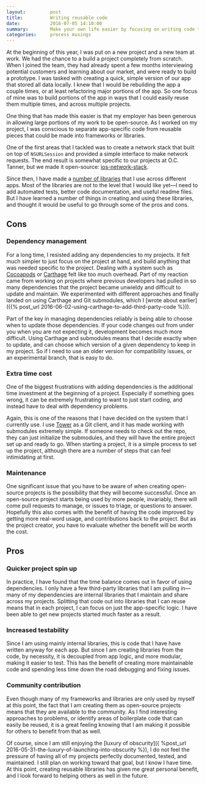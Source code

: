 ```yaml
---
layout:         post
title:          Writing reusable code
date:           2016-07-05 14:10:00
summary:        Make your own life easier by focusing on writing code that you can reuse in multiple projects
categories:     process musings
---
```

At the beginning of this year, I was put on a new project and a new team at work. We had the chance to a build a project completely from scratch. When I joined the team, they had already spent a few months interviewing potential customers and learning about our market, and were ready to build a prototype. I was tasked with creating a quick, simple version of our app that stored all data locally. I knew that I would be rebuilding the app a couple times, or at least refactoring major portions of the app. So one focus of mine was to build portions of the app in ways that I could easily reuse them multiple times, and across multiple projects.

One thing that has made this easier is that my employer has been generous in allowing large portions of my work to be open-source. As I worked on my project, I was conscious to separate app-specific code from reusable pieces that could be made into frameworks or libraries.

One of the first areas that I tackled was to create a network stack that built on top of `NSURLSession` and provided a simple interface to make network requests. The end result is somewhat specific to our projects at O.C. Tanner, but we made it open-source: [ios-network-stack](https://github.com/octanner/ios-network-stack).

Since then, I have made a [number of libraries](/code) that I use across different apps. Most of the libraries are not to the level that I would like yet—I need to add automated tests, better code documentation, and useful readme files. But I have learned a number of things in creating and using these libraries, and thought it would be useful to go through some of the pros and cons.


## Cons

### Dependency management
For a long time, I resisted adding any dependencies to my projects. It felt much simpler to just focus on the project at hand, and build anything that was needed specific to the project. Dealing with a system such as [Cocoapods](https://cocoapods.org/) or [Carthage](https://github.com/Carthage/Carthage) felt like too much overhead. Part of my reaction came from working on projects where previous developers had pulled in so many dependencies that the project became unwieldy and difficult to update and maintain. We experimented with different approaches and finally landed on using Carthage and Git submodules, which I [wrote about earlier](({% post_url 2016-06-02-using-carthage-to-add-third-party-code %})).

Part of the key in managing dependencies reliably is being able to choose when to update those dependencies. If your code changes out from under you when you are not expecting it, development becomes much more difficult. Using Carthage and submodules means that I decide exactly when to update, and can choose which version of a given dependency to keep in my project. So if I need to use an older version for compatibility issues, or an experimental branch, that is easy to do.

### Extra time cost
One of the biggest frustrations with adding dependencies is the additional time investment at the beginning of a project. Especially if something goes wrong, it can be extremely frustrating to want to just start coding, and instead have to deal with dependency problems.

Again, this is one of the reasons that I have decided on the system that I currently use. I use [Tower](https://www.git-tower.com/) as a Git client, and it has made working with submodules extremely simple. If someone needs to check out the repo, they can just initialize the submodules, and they will have the entire project set up and ready to go. When starting a project, it is a simple process to set up the project, although there are a number of steps that can feel intimidating at first.

### Maintenance
One significant issue that you have to be aware of when creating open-source projects is the possibility that they will become successful. Once an open-source project starts being used by more people, invariably, there will come pull requests to manage, or issues to triage, or questions to answer. Hopefully this also comes with the benefit of having the code improved by getting more real-word usage, and contributions back to the project. But as the project creator, you have to evaluate whether the benefit will be worth the cost.

## Pros

### Quicker project spin up
In practice, I have found that the time balance comes out in favor of using dependencies. I only have a few third-party libraries that I am pulling in—many of my dependencies are internal libraries that I maintain and share across my projects. Splitting that code out into libraries that I can reuse means that in each project, I can focus on just the app-specific logic. I have been able to get new projects started much faster as a result.

### Increased testability
Since I am using mainly internal libraries, this is code that I have have written anyway for each app. But since I am creating libraries from the code, by necessity, it is decoupled from app logic, and more modular, making it easier to test. This has the benefit of creating more maintainable code and spending less time down the road debugging and fixing issues.

### Community contribution
Even though many of my frameworks and libraries are only used by myself at this point, the fact that I am creating them as open-source projects means that they are available to the community. As I find interesting approaches to problems, or identify areas of boilerplate code that can easily be reused, it is a great feeling knowing that I am making it possible for others to benefit from that as well.

Of course, since I am still enjoying the [luxury of obscurity]({ %post_url 2016-05-31-the-luxury-of-launching-into-obscurity %}), I do not feel the pressure of having all of my projects perfectly documented, tested, and maintained. I still plan on working toward that goal, but I know I have time. At this point, creating reusable libraries has given me great personal benefit, and I look forward to helping others as well in the future.